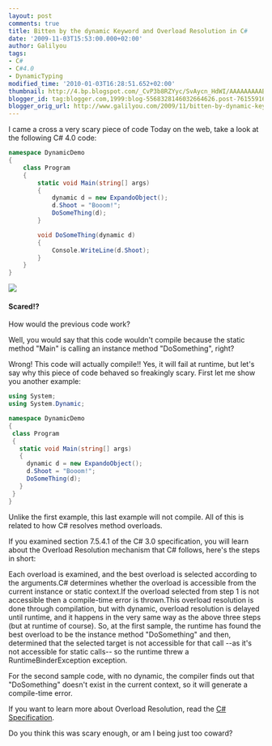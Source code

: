 ```yaml
---
layout: post
comments: true
title: Bitten by the dynamic Keyword and Overload Resolution in C#
date: '2009-11-03T15:53:00.000+02:00'
author: Galilyou
tags:
- C#
- C#4.0
- DynamicTyping
modified_time: '2010-01-03T16:28:51.652+02:00'
thumbnail: http://4.bp.blogspot.com/_CvP3b8RZYyc/SvAycn_HdWI/AAAAAAAAABc/TnNEbhHHSpE/s72-c/scary.jpg
blogger_id: tag:blogger.com,1999:blog-5568328146032664626.post-7615591602053176198
blogger_orig_url: http://www.galilyou.com/2009/11/bitten-by-dynamic-keyword-and-overload.html
---
```


I came a cross a very scary piece of code Today on the web, take a look at the following C# 4.0 code:

```csharp
namespace DynamicDemo
{
    class Program
    {
        static void Main(string[] args)
        {
            dynamic d = new ExpandoObject();
            d.Shoot = "Booom!";
            DoSomeThing(d);
        }

        void DoSomeThing(dynamic d)
        {
            Console.WriteLine(d.Shoot);
        }
    }
}
```


![](http://4.bp.blogspot.com/_CvP3b8RZYyc/SvAycn_HdWI/AAAAAAAAABc/TnNEbhHHSpE/s320/scary.jpg)




#### Scared!?

How would the previous code work?

Well, you would say that this code wouldn't compile because the static method "Main" is calling an instance method "DoSomething", right?

Wrong! This code will actually compile!! Yes, it will fail at runtime, but let's say why this piece of code behaved so freakingly scary. First let me show you another example:

```csharp
using System;
using System.Dynamic;

namespace DynamicDemo
{
 class Program
 {
   static void Main(string[] args)
   {
     dynamic d = new ExpandoObject();
     d.Shoot = "Booom!";
     DoSomeThing(d);
   } 
 }
}
```

Unlike the first example, this last example will not compile. All of this is related to how C# resolves method overloads.

If you examined section 7.5.4.1 of the C# 3.0 specification, you will learn about the Overload Resolution mechanism that C# follows, here's the steps in short:

Each overload is examined, and the best overload is selected according to the arguments.C# determines whether the overload is accessible from the current instance or static context.If the overload selected from step 1 is not accessible then a compile-time error is thrown.This overload resolution is done through compilation, but with dynamic, overload resolution is delayed until runtime, and it happens in the very same way as the above three steps (but at runtime of course).
So, at the first sample, the runtime has found the best overload to be the instance method "DoSomething" and then, determined that the selected target is not accessible for that call --as it's not accessible for static calls-- so the runtime threw a RuntimeBinderException exception.

For the second sample code, with no dynamic, the compiler finds out that "DoSomething" doesn't exist in the current context, so it will generate a compile-time error.

If you want to learn more about Overload Resolution, read the [C# Specification](http://msdn.microsoft.com/en-us/library/aa691336(VS.71).aspx).

Do you think this was scary enough, or am I being just too coward?
